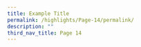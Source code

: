 ```yaml
---
title: Example Title
permalink: /highlights/Page-14/permalink/
description: ""
third_nav_title: Page 14
---
```

